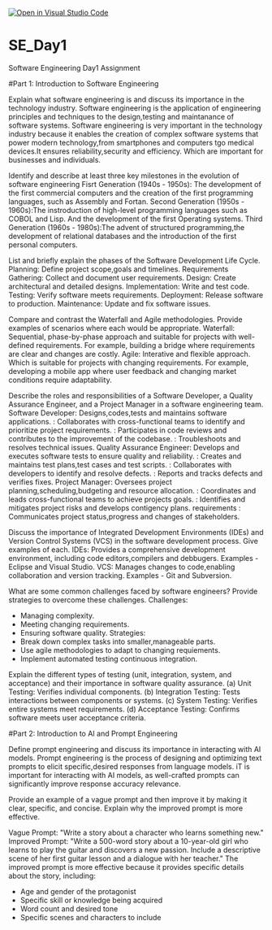 [![Open in Visual Studio Code](https://classroom.github.com/assets/open-in-vscode-2e0aaae1b6195c2367325f4f02e2d04e9abb55f0b24a779b69b11b9e10269abc.svg)](https://classroom.github.com/online_ide?assignment_repo_id=18382157&assignment_repo_type=AssignmentRepo)
# SE_Day1
Software Engineering Day1 Assignment

#Part 1: Introduction to Software Engineering

Explain what software engineering is and discuss its importance in the technology industry.
Software engineering is the application of engineering principles and techniques to the design,testing and maintanance of software systems.
Software engineering is very important in the technology industry because it enables the creation of complex software systems that power modern technology,from smartphones and computers tgo medical devices.It ensures reliability,security and efficiency. Which are important for businesses and individuals.

Identify and describe at least three key milestones in the evolution of software engineering
Fisrt Generation (1940s - 1950s): The development of the first commercial computers and the creation of the first programming languages, such as Assembly and Fortan.
Second Generation (1950s - 1960s):The instroduction of high-level programming languages such as COBOL and Lisp. And the development of the first Operating systems.
Third Generation (1960s - 1980s):The advent of structured programming,the development of relational databases and the introduction of the first personal computers.

List and briefly explain the phases of the Software Development Life Cycle.
Planning: Define project scope,goals and timelines.
Requirements Gathering: Collect and document user requirements.
Design: Create architectural and detailed designs.
Implementation: Write and test code.
Testing: Verify software meets requirements.
Deployment: Release software to production.
Maintenance: Update and fix software issues.

Compare and contrast the Waterfall and Agile methodologies. Provide examples of scenarios where each would be appropriate.
Waterfall: Sequential, phase-by-phase approach and suitable for projects with well-defined requirements. For example, building a bridge where requirements are clear and changes are costly.
Agile: Interative and flexible approach. Which is suitable for projects with changing requirements. For example, developing a mobile app where user feedback and changing market conditions require adaptability.

Describe the roles and responsibilities of a Software Developer, a Quality Assurance Engineer, and a Project Manager in a software engineering team.
Software Developer: Designs,codes,tests and maintains software applications.
                  : Collaborates with cross-functional teams to identify and prioritize project requirements.
                  : Participates in code reviews and contributes to the improvement of the codebase.
                  : Troubleshoots and resolves technical issues.
Quality Assurance Engineer: Develops and executes software tests to ensure quality and reliability.
                          : Creates and maintains test plans,test cases and test scripts.
                          : Collaborates with developers to identify and resolve defects.
                          : Reports and tracks defects and verifies fixes.
Project Manager: Oversees project planning,scheduling,budgeting and resource allocation.
               : Coordinates and leads cross-functional teams to achieve projects goals.
               : Identifies and mitigates project risks and develops contigency plans.
            requirements    : Communicates project status,progress and changes of stakeholders.
                          
Discuss the importance of Integrated Development Environments (IDEs) and Version Control Systems (VCS) in the software development process. Give examples of each.
IDEs: Provides a comprehensive development environment, including code editors,compilers and debbugers. Examples - Eclipse and Visual Studio.
VCS: Manages changes to code,enabling collaboration and version tracking. Examples - Git and Subversion.

What are some common challenges faced by software engineers? Provide strategies to overcome these challenges.
Challenges:
- Managing complexity.
- Meeting changing requirements.
- Ensuring software quality.
Strategies:
- Break down complex tasks into smaller,manageable parts.
- Use agile methodologies to adapt to changing requiements.
- Implement automated testing continuous integration.

Explain the different types of testing (unit, integration, system, and acceptance) and their importance in software quality assurance.
(a) Unit Testing: Verifies individual components.
(b) Integration Testing: Tests interactions between components or systems.
(c) System Testing: Verifies entire systems meet requirements.
(d) Acceptance Testing: Confirms software meets user acceptance criteria.

#Part 2: Introduction to AI and Prompt Engineering

Define prompt engineering and discuss its importance in interacting with AI models.
Prompt engineering is the process of designing and optimizing text prompts to elicit specific,desired responses from language models.
iT is important for interacting with AI models, as well-crafted prompts can significantly improve response accuracy relevance.

Provide an example of a vague prompt and then improve it by making it clear, specific, and concise. Explain why the improved prompt is more effective.

Vague Prompt: "Write a story about a character who learns something new."
Improved Prompt: "Write a 500-word story about a 10-year-old girl who learns to play the guitar and discovers a new passion. Include a descriptive scene of her first guitar lesson and a dialogue with her teacher."
The improved prompt is more effective because it provides specific details about the story, including:
- Age and gender of the protagonist
- Specific skill or knowledge being acquired
- Word count and desired tone
- Specific scenes and characters to include













